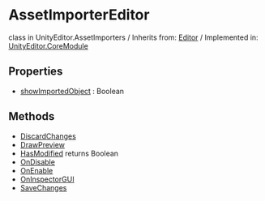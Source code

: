 # AssetImporterEditor
class in UnityEditor.AssetImporters
 / Inherits from: <a href="https://docs.unity3d.com/6000.0/Documentation/ScriptReference/Editor.html" target="_blank">Editor</a> / Implemented in: <a href="https://docs.unity3d.com/6000.0/Documentation/ScriptReference/UnityEditor.CoreModule.html" target="_blank">UnityEditor.CoreModule</a>
## Properties
- <a href="https://docs.unity3d.com/6000.0/Documentation/ScriptReference/AssetImporterEditor-showImportedObject.html" target="_blank">showImportedObject</a> : Boolean
## Methods
- <a href="https://docs.unity3d.com/6000.0/Documentation/ScriptReference/AssetImporterEditor.DiscardChanges.html" target="_blank">DiscardChanges</a>
- <a href="https://docs.unity3d.com/6000.0/Documentation/ScriptReference/AssetImporterEditor.DrawPreview.html" target="_blank">DrawPreview</a>
- <a href="https://docs.unity3d.com/6000.0/Documentation/ScriptReference/AssetImporterEditor.HasModified.html" target="_blank">HasModified</a> returns Boolean
- <a href="https://docs.unity3d.com/6000.0/Documentation/ScriptReference/AssetImporterEditor.OnDisable.html" target="_blank">OnDisable</a>
- <a href="https://docs.unity3d.com/6000.0/Documentation/ScriptReference/AssetImporterEditor.OnEnable.html" target="_blank">OnEnable</a>
- <a href="https://docs.unity3d.com/6000.0/Documentation/ScriptReference/AssetImporterEditor.OnInspectorGUI.html" target="_blank">OnInspectorGUI</a>
- <a href="https://docs.unity3d.com/6000.0/Documentation/ScriptReference/AssetImporterEditor.SaveChanges.html" target="_blank">SaveChanges</a>
